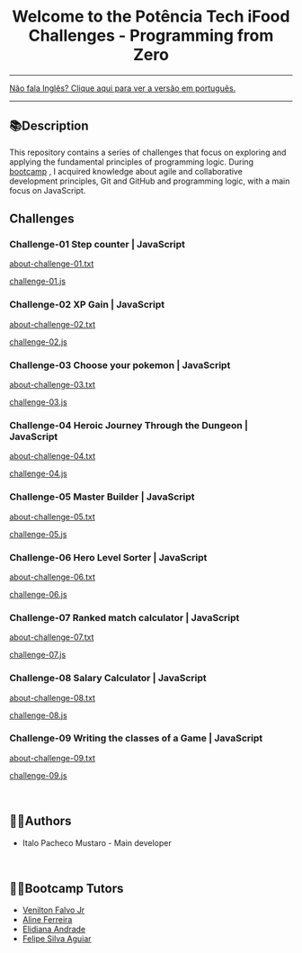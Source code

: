 <div align="center">
<h1>Welcome to the Potência Tech iFood Challenges - Programming from Zero</h1>
</div>

<hr>
<a href="https://github.com/ItaloPachecoMustaro/dio-programming-from-scratch-challenges/blob/main/README.md">Não fala Inglês? Clique aqui para ver a versão em português.</a>
<hr>

## 📚Description

This repository contains a series of challenges that focus on exploring and applying the fundamental principles of programming logic. During [bootcamp](https://web.dio.me/track/potencia-tech-ifood-programacao-do-zero)
, I acquired knowledge about agile and collaborative development principles, Git and GitHub and programming logic, with a main focus on JavaScript.
<br>


## Challenges

### Challenge-01 Step counter | JavaScript

[about-challenge-01.txt](./about-challenge-01.txt)

[challenge-01.js](./challenge-01.js)

### Challenge-02 XP Gain | JavaScript

[about-challenge-02.txt](./about-challenge-02.txt)

[challenge-02.js](./challenge-02.js)

### Challenge-03 Choose your pokemon | JavaScript

[about-challenge-03.txt](./about-challenge-03.txt)

[challenge-03.js](./challenge-03.js)

### Challenge-04 Heroic Journey Through the Dungeon | JavaScript

[about-challenge-04.txt](./about-challenge-04.txt)

[challenge-04.js](./challenge-04.js)

### Challenge-05 Master Builder | JavaScript

[about-challenge-05.txt](./about-challenge-05.txt)

[challenge-05.js](./challenge-05.js)

### Challenge-06 Hero Level Sorter | JavaScript

[about-challenge-06.txt](./about-challenge-06.txt)

[challenge-06.js](./challenge-06.js)

### Challenge-07 Ranked match calculator | JavaScript

[about-challenge-07.txt](./about-challenge-07.txt)

[challenge-07.js](./challenge-07.js)

### Challenge-08 Salary Calculator | JavaScript

[about-challenge-08.txt](./about-challenge-08.txt)

[challenge-08.js](./challenge-08.js)

### Challenge-09 Writing the classes of a Game | JavaScript

[about-challenge-09.txt](./about-challenge-09.txt)

[challenge-09.js](./challenge-09.js)

<br>

## 🧑‍💻Authors

- Italo Pacheco Mustaro - Main developer

<br>

## 👨‍🏫Bootcamp Tutors

- [Venilton Falvo Jr](https://www.linkedin.com/in/falvojr/)
- [Aline Ferreira](https://www.linkedin.com/in/aalineferreira/)
- [Elidiana Andrade](https://www.linkedin.com/in/elidianaandrade/)
- [Felipe Silva Aguiar](https://www.linkedin.com/in/felipe-exe/)

<br>
